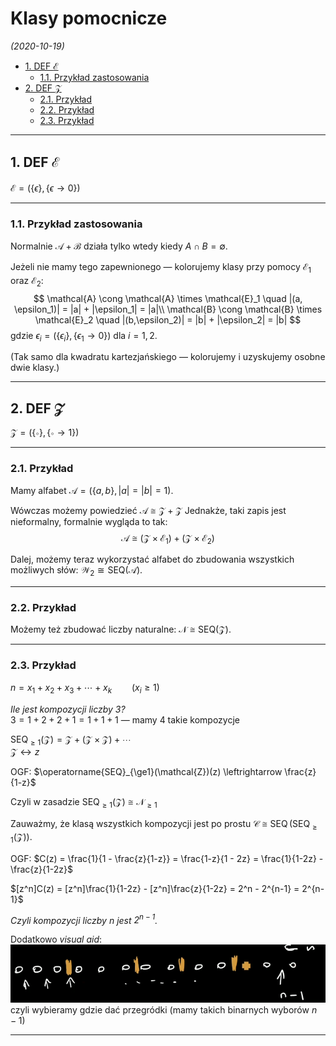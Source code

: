 # Klasy pomocnicze

*(2020-10-19)*

- [1. DEF $\mathcal{E}$](#1-def-mathcale)
    - [1.1. Przykład zastosowania](#11-przykład-zastosowania)
- [2. DEF $\mathcal{Z}$](#2-def-mathcalz)
    - [2.1. Przykład](#21-przykład)
    - [2.2. Przykład](#22-przykład)
    - [2.3. Przykład](#23-przykład)

---

## 1. DEF $\mathcal{E}$

$\mathcal{E} = (\{ \epsilon \}, \{ \epsilon \to 0 \})$

---

### 1.1. Przykład zastosowania

Normalnie $\mathcal{A} + \mathcal{B}$ działa tylko wtedy kiedy $A \cap B = \emptyset$.

Jeżeli nie mamy tego zapewnionego — kolorujemy klasy przy pomocy $\mathcal{E}_1$ oraz $\mathcal{E}_2$:
$$
\mathcal{A} \cong \mathcal{A} \times \mathcal{E}_1 \quad |(a, \epsilon_1)| = |a| + |\epsilon_1| = |a|\\
\mathcal{B} \cong \mathcal{B} \times \mathcal{E}_2 \quad |(b,\epsilon_2)| = |b| + |\epsilon_2| = |b|
$$
gdzie $\epsilon_i = (\{ \epsilon_i \}, \{ \epsilon_1 \to 0 \})$ dla $i = 1,2$.

(Tak samo dla kwadratu kartezjańskiego — kolorujemy i uzyskujemy osobne dwie klasy.)

---

## 2. DEF $\mathcal{Z}$

$\mathcal{Z} = (\{ \circ \}, \{ \circ \to 1 \})$

---

### 2.1. Przykład

Mamy alfabet $\mathcal{A} = (\{ a, b \}, |a|=|b|=1)$.

Wówczas możemy powiedzieć $\mathcal{A} \cong \mathcal{Z} + \mathcal{Z}$ Jednakże, taki zapis jest nieformalny, formalnie wygląda to tak:
$$
\mathcal{A} \cong (\mathcal{Z} \times \mathcal{E}_1) + (\mathcal{Z} \times \mathcal{E}_2)
$$

Dalej, możemy teraz wykorzystać alfabet do zbudowania wszystkich możliwych słów: $\mathcal{W}_2 \cong \mathrm{SEQ}(\mathcal{A})$.

---

### 2.2. Przykład

Możemy też zbudować liczby naturalne: $\mathcal{N} \cong \mathrm{SEQ}(\mathcal{Z})$.

---

### 2.3. Przykład

$n = x_1 + x_2 + x_3 + \dotsb + x_k \qquad (x_i \ge 1)$

*Ile jest kompozycji liczby $3$?*\
$3 = 1+2 + 2+1 = 1+1+1$ — mamy $4$ takie kompozycje

$\operatorname{SEQ}_{\ge1}(\mathcal{Z}) = \mathcal{Z} + (\mathcal{Z} \times \mathcal{Z}) + \dotsb$\
$\mathcal{Z} \leftrightarrow z$

OGF: $\operatorname{SEQ}_{\ge1}(\mathcal{Z})(z) \leftrightarrow \frac{z}{1-z}$

Czyli w zasadzie $\operatorname{SEQ}_{\ge1}(\mathcal{Z}) \cong \mathcal{N}_{\ge1}$

Zauważmy, że klasą wszystkich kompozycji jest po prostu $\mathcal{C} \cong \operatorname{SEQ}(\operatorname{SEQ}_{\ge1}(\mathcal{Z}))$.

OGF: $C(z) = \frac{1}{1 - \frac{z}{1-z}} = \frac{1-z}{1 - 2z} = \frac{1}{1-2z} - \frac{z}{1-2z}$

$[z^n]C(z) = [z^n]\frac{1}{1-2z} - [z^n]\frac{z}{1-2z} = 2^n - 2^{n-1} = 2^{n-1}$

*Czyli kompozycji liczby $n$ jest $2^{n-1}$.*

Dodatkowo *visual aid*:\
![](kompozycje-visual-aid.png)\
czyli wybieramy gdzie dać przegródki (mamy takich binarnych wyborów $n-1$)

---
